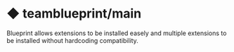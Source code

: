 # ◆ teamblueprint/main
Blueprint allows extensions to be installed easely and multiple extensions to be installed without hardcoding compatibility.